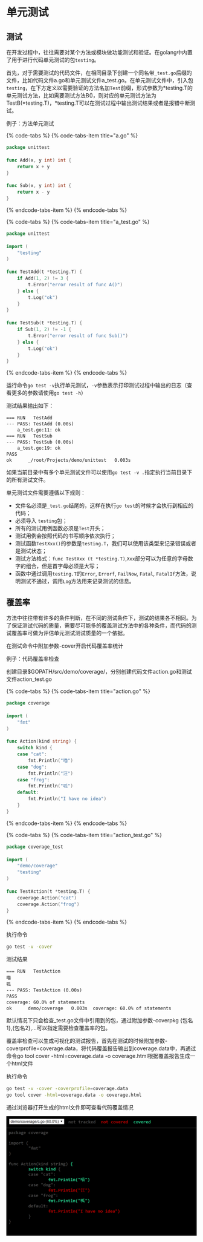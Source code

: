 # 单元测试

## 测试

在开发过程中，往往需要对某个方法或模块做功能测试和验证。在golang中内置了用于进行代码单元测试的包`testing`。

首先，对于需要测试的代码文件，在相同目录下创建一个同名带`_test.go`后缀的文件，比如代码文件a.go和单元测试文件a\_test.go。在单元测试文件中，引入包`testing`，在下方定义以需要验证的方法名加`Test`前缀，形式参数为\*testing.T的单元测试方法，比如需要测试方法B\(\)，则对应的单元测试方法为TestB\(\*testing.T\)，\*testing.T可以在测试过程中输出测试结果或者是报错中断测试。

例子：方法单元测试

{% code-tabs %}
{% code-tabs-item title="a.go" %}
```go
package unittest

func Add(x, y int) int {
	return x + y
}

func Sub(x, y int) int {
	return x - y
}
```
{% endcode-tabs-item %}
{% endcode-tabs %}

{% code-tabs %}
{% code-tabs-item title="a\_test.go" %}
```go
package unittest

import (
	"testing"
)

func TestAdd(t *testing.T) {
	if Add(1, 2) != 3 {
		t.Error("error result of func A()")
	} else {
		t.Log("ok")
	}
}

func TestSub(t *testing.T) {
	if Sub(1, 2) != -1 {
		t.Error("error result of func Sub()")
	} else {
		t.Log("ok")
	}
}
```
{% endcode-tabs-item %}
{% endcode-tabs %}

运行命令`go test -v`执行单元测试，`-v`参数表示打印测试过程中输出的日志（查看更多的参数请使用`go test -h`）

测试结果输出如下：

```text
=== RUN   TestAdd
--- PASS: TestAdd (0.00s)
    a_test.go:11: ok
=== RUN   TestSub
--- PASS: TestSub (0.00s)
    a_test.go:19: ok
PASS
ok  	_/root/Projects/demo/unittest	0.003s
```

如果当前目录中有多个单元测试文件可以使用`go test -v .`指定执行当前目录下的所有测试文件。

单元测试文件需要遵循以下规则：

* 文件名必须是`_test.go`结尾的，这样在执行`go test`的时候才会执行到相应的代码；
* 必须导入 `testing`包；
* 所有的测试用例函数必须是`Test`开头；
* 测试用例会按照代码的书写顺序依次执行；
* 测试函数`TestXxx()`的参数是`testing.T`，我们可以使用该类型来记录错误或者是测试状态；
* 测试方法格式：`func TestXxx (t *testing.T)`,`Xxx`部分可以为任意的字母数字的组合，但是首字母必须是大写；
* 函数中通过调用`testing.T`的`Error`, `Errorf`, `FailNow`, `Fatal`, `FatalIf`方法，说明测试不通过，调用`Log`方法用来记录测试的信息。

## 覆盖率

方法中往往带有许多的条件判断，在不同的测试条件下，测试的结果各不相同。为了保证测试代码的质量，需要尽可能多的覆盖测试方法中的各种条件，而代码的测试覆盖率可做为评估单元测试测试质量的一个依据。

在测试命令中附加参数-cover开启代码覆盖率统计

例子：代码覆盖率检查

创建目录$GOPATH/src/demo/coverage/，分别创建代码文件action.go和测试文件action\_test.go

{% code-tabs %}
{% code-tabs-item title="action.go" %}
```go
package coverage

import (
	"fmt"
)

func Action(kind string) {
	switch kind {
	case "cat":
		fmt.Println("喵")
	case "dog":
		fmt.Println("汪")
	case "frog":
		fmt.Println("呱")
	default:
		fmt.Println("I have no idea")
	}
}
```
{% endcode-tabs-item %}
{% endcode-tabs %}

{% code-tabs %}
{% code-tabs-item title="action\_test.go" %}
```go
package coverage_test

import (
	"demo/coverage"
	"testing"
)

func TestAction(t *testing.T) {
	coverage.Action("cat")
	coverage.Action("frog")
}
```
{% endcode-tabs-item %}
{% endcode-tabs %}

执行命令

```bash
go test -v -cover
```

测试结果

```text
=== RUN   TestAction
喵
呱
--- PASS: TestAction (0.00s)
PASS
coverage: 60.0% of statements
ok  	demo/coverage	0.003s	coverage: 60.0% of statements
```

默认情况下只会检查\_test.go文件中引用到的包，通过附加参数-coverpkg {包名1},{包名2},...可以指定需要检查覆盖率的包。

覆盖率检查可以生成可视化的测试报告，首先在测试的时候附加参数-coverprofile=coverage.data，将代码覆盖报告输出到coverage.data中，再通过命令go tool cover -html=coverage.data -o coverage.html根据覆盖报告生成一个html文件

执行命令

```bash
go test -v -cover -coverprofile=coverage.data
go tool cover -html=coverage.data -o coverage.html
```

通过浏览器打开生成的html文件即可查看代码覆盖情况

![](../../.gitbook/assets/image%20%284%29.png)



